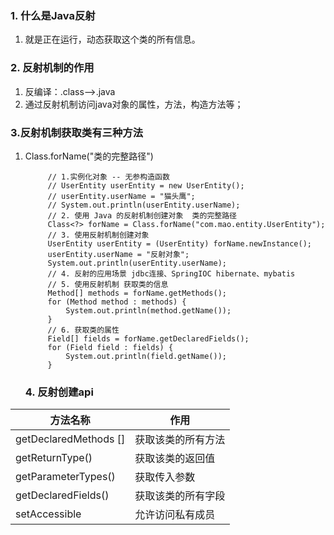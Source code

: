 ### 1. 什么是Java反射
1. 就是正在运行，动态获取这个类的所有信息。
### 2. 反射机制的作用
1. 反编译：.class-->.java
2. 通过反射机制访问java对象的属性，方法，构造方法等；
### 3.反射机制获取类有三种方法
1. Class.forName("类的完整路径")
   ```
        // 1.实例化对象 -- 无参构造函数
        // UserEntity userEntity = new UserEntity();
        // userEntity.userName = "猫头鹰";
        // System.out.println(userEntity.userName);
        // 2. 使用 Java 的反射机制创建对象  类的完整路径
        Class<?> forName = Class.forName("com.mao.entity.UserEntity");
        // 3. 使用反射机制创建对象
        UserEntity userEntity = (UserEntity) forName.newInstance();
        userEntity.userName = "反射对象";
        System.out.println(userEntity.userName);
        // 4. 反射的应用场景 jdbc连接、SpringIOC hibernate、mybatis
        // 5. 使用反射机制 获取类的信息
        Method[] methods = forName.getMethods();
        for (Method method : methods) {
            System.out.println(method.getName());
        }
        // 6. 获取类的属性
        Field[] fields = forName.getDeclaredFields();
        for (Field field : fields) {
            System.out.println(field.getName());
        }
   ```
   ### 4. 反射创建api
|方法名称|	作用
---|---
|getDeclaredMethods []|	获取该类的所有方法
|getReturnType()|	获取该类的返回值
|getParameterTypes()|	获取传入参数
|getDeclaredFields()	|获取该类的所有字段
|setAccessible	|允许访问私有成员
